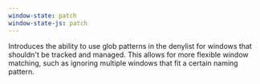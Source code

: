 ```yaml
---
window-state: patch
window-state-js: patch
---
```


Introduces the ability to use glob patterns in the denylist for windows that shouldn't be tracked and managed. This allows for more flexible window matching, such as ignoring multiple windows that fit a certain naming pattern.
